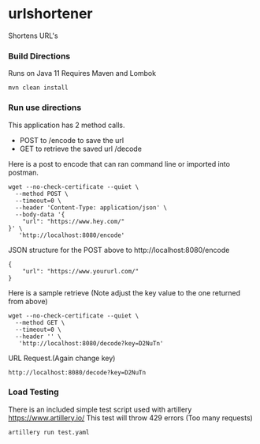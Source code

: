 # urlshortener
Shortens URL's 

### Build Directions
Runs on Java 11
Requires Maven and Lombok
```
mvn clean install
```

### Run use directions
This application has 2 method calls.
* POST to /encode to save the url 
* GET to retrieve the saved url /decode

Here is a post to encode that can ran command line or imported into postman.
```
wget --no-check-certificate --quiet \
  --method POST \
  --timeout=0 \
  --header 'Content-Type: application/json' \
  --body-data '{
    "url": "https://www.hey.com/"
}' \
   'http://localhost:8080/encode'
```
JSON structure for the POST above to http://localhost:8080/encode
```
{
    "url": "https://www.yoururl.com/"
}
```

Here is a sample retrieve (Note adjust the key value to the one returned from above)
```
wget --no-check-certificate --quiet \
  --method GET \
  --timeout=0 \
  --header '' \
   'http://localhost:8080/decode?key=D2NuTn'

```
URL Request.(Again change key)
```
http://localhost:8080/decode?key=D2NuTn
```

### Load Testing
There is an included simple test script used with artillery https://www.artillery.io/
This test will throw 429 errors (Too many requests)
```
artillery run test.yaml
```